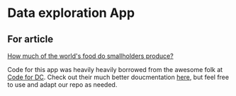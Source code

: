 # Data exploration App
## For article 
[How much of the world's food do smallholders produce?](https://doi.org/10.1016/j.gfs.2018.05.002)

Code for this app was heavily heavily borrowed from the awesome folk at [Code for DC](http://codefordc.org). Check out their much better doucmentation [here](https://github.com/cmgiven/open-election-map), but feel free to use and adapt our repo as needed.

